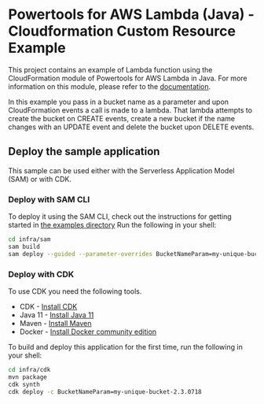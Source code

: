 #  Powertools for AWS Lambda (Java) - Cloudformation Custom Resource Example

This project contains an example of Lambda function using the CloudFormation module of Powertools for AWS Lambda in Java. For more information on this module, please refer to the [documentation](https://awslabs.github.io/aws-lambda-powertools-java/utilities/custom_resources/).

In this example you pass in a bucket name as a parameter and upon CloudFormation events a call is made to a lambda.  That lambda attempts to create the bucket on CREATE events, create a new bucket if the name changes with an UPDATE event and delete the bucket upon DELETE events.   

## Deploy the sample application

This sample can be used either with the Serverless Application Model (SAM) or with CDK.

### Deploy with SAM CLI
To deploy it using the SAM CLI, check out the instructions for getting started in [the examples directory](../README.md)
Run the following in your shell: 

```bash
cd infra/sam
sam build
sam deploy --guided --parameter-overrides BucketNameParam=my-unique-bucket-2.3.0718
```

### Deploy with CDK
To use CDK you need the following tools.

* CDK - [Install CDK](https://docs.aws.amazon.com/cdk/v2/guide/getting_started.html)
* Java 11 - [Install Java 11](https://docs.aws.amazon.com/corretto/latest/corretto-11-ug/downloads-list.html)
* Maven - [Install Maven](https://maven.apache.org/install.html)
* Docker - [Install Docker community edition](https://hub.docker.com/search/?type=edition&offering=community)

To build and deploy this application for the first time, run the following in your shell:

```bash
cd infra/cdk
mvn package
cdk synth
cdk deploy -c BucketNameParam=my-unique-bucket-2.3.0718
```